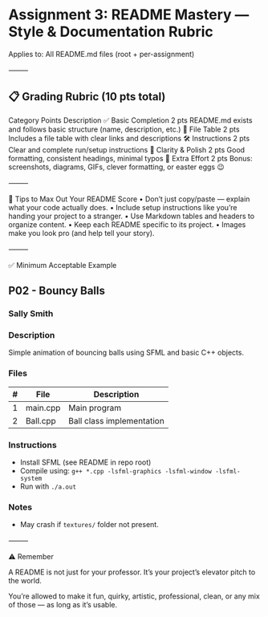 # Assignment 3: README Mastery — Style & Documentation Rubric

Applies to: All README.md files (root + per-assignment)

⸻

## 📋 Grading Rubric (10 pts total)

Category Points Description
✅ Basic Completion 2 pts README.md exists and follows basic structure (name, description, etc.)
📁 File Table 2 pts Includes a file table with clear links and descriptions
🛠️ Instructions 2 pts Clear and complete run/setup instructions
🎯 Clarity & Polish 2 pts Good formatting, consistent headings, minimal typos
🌟 Extra Effort 2 pts Bonus: screenshots, diagrams, GIFs, clever formatting, or easter eggs 😉

⸻

🧠 Tips to Max Out Your README Score
• Don’t just copy/paste — explain what your code actually does.
• Include setup instructions like you’re handing your project to a stranger.
• Use Markdown tables and headers to organize content.
• Keep each README specific to its project.
• Images make you look pro (and help tell your story).

⸻

✅ Minimum Acceptable Example

## P02 - Bouncy Balls

### Sally Smith

### Description

Simple animation of bouncing balls using SFML and basic C++ objects.

### Files

| #   | File     | Description               |
| --- | -------- | ------------------------- |
| 1   | main.cpp | Main program              |
| 2   | Ball.cpp | Ball class implementation |

### Instructions

- Install SFML (see README in repo root)
- Compile using: `g++ *.cpp -lsfml-graphics -lsfml-window -lsfml-system`
- Run with `./a.out`

### Notes

- May crash if `textures/` folder not present.

⸻

⚠️ Remember

A README is not just for your professor. It’s your project’s elevator pitch to the world.

You’re allowed to make it fun, quirky, artistic, professional, clean, or any mix of those — as long as it’s usable.
